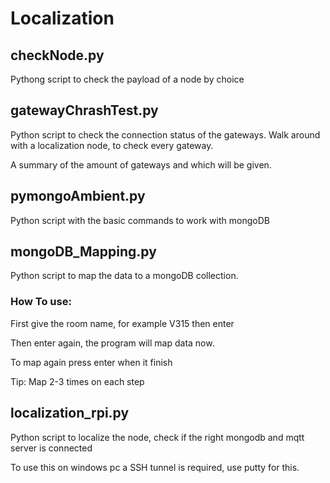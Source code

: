 # Localization
## checkNode.py

Pythong script to check the payload of a node by choice

## gatewayChrashTest.py

Python script to check the connection status of the gateways.
Walk around with a localization node, to check every gateway.

A summary of the amount of gateways and which will be given.

## pymongoAmbient.py

Python script with the basic commands to work with mongoDB

## mongoDB_Mapping.py

Python script to map the data to a mongoDB collection.

### How To use:
First give the room name, for example V315 then enter

Then enter again, the program will map data now.

To map again press enter when it finish

Tip: Map 2-3 times on each step

## localization_rpi.py

Python script to localize the node, check if the right mongodb and mqtt server is connected

To use this on windows pc a SSH tunnel is required, use putty for this.
